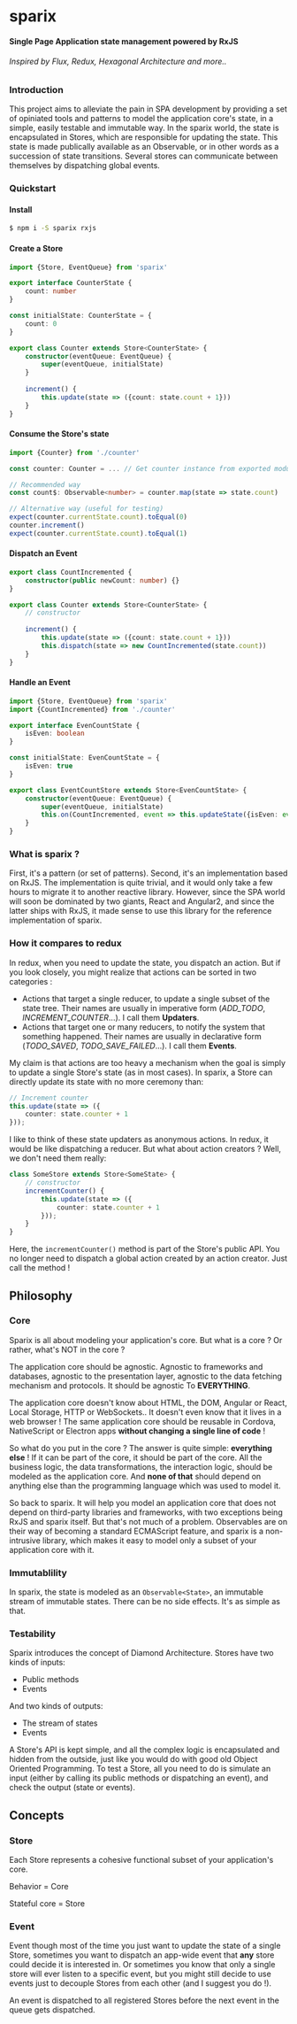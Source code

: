 # sparix

#### Single Page Application state management powered by RxJS
###### Inspired by Flux, Redux, Hexagonal Architecture and more..

### Introduction
This project aims to alleviate the pain in SPA development by providing a set of opiniated tools and patterns to model the application core's state, in a simple, easily testable and immutable way. In the sparix world, the state is encapsulated in Stores, which are responsible for updating the state. This state is made publically available as an Observable, or in other words as a succession of state transitions. Several stores can communicate between themselves by dispatching global events.

### Quickstart

#### Install
```sh
$ npm i -S sparix rxjs
```

#### Create a Store
```ts
import {Store, EventQueue} from 'sparix'

export interface CounterState {
    count: number
}

const initialState: CounterState = {
    count: 0
}

export class Counter extends Store<CounterState> {
    constructor(eventQueue: EventQueue) {
        super(eventQueue, initialState)
    }
    
    increment() {
        this.update(state => ({count: state.count + 1}))
    }
}
```

#### Consume the Store's state
```ts
import {Counter} from './counter'

const counter: Counter = ... // Get counter instance from exported module or dependency injection

// Recommended way
const count$: Observable<number> = counter.map(state => state.count)

// Alternative way (useful for testing)
expect(counter.currentState.count).toEqual(0)
counter.increment()
expect(counter.currentState.count).toEqual(1)
```

#### Dispatch an Event
```ts
export class CountIncremented {
    constructor(public newCount: number) {}
}

export class Counter extends Store<CounterState> {
    // constructor
    
    increment() {
        this.update(state => ({count: state.count + 1}))
        this.dispatch(state => new CountIncremented(state.count))
    }
}
```

#### Handle an Event
```ts
import {Store, EventQueue} from 'sparix'
import {CountIncremented} from './counter'

export interface EvenCountState {
    isEven: boolean
}

const initialState: EvenCountState = {
    isEven: true
}

export class EventCountStore extends Store<EvenCountState> {
    constructor(eventQueue: EventQueue) {
        super(eventQueue, initialState)
        this.on(CountIncremented, event => this.updateState({isEven: event.newCount % 2 === 0}) 
    }
}
```

### What is sparix ?
First, it's a pattern (or set of patterns). Second, it's an implementation based on RxJS. The implementation is quite trivial, and it would only take a few hours to migrate it to another reactive library. However, since the SPA world will soon be dominated by two giants, React and Angular2, and since the latter ships with RxJS, it made sense to use this library for the reference implementation of sparix.

### How it compares to redux
In redux, when you need to update the state, you dispatch an action. But if you look closely, you might realize that actions can be sorted in two categories :
* Actions that target a single reducer, to update a single subset of the state tree. Their names are usually in imperative form (*ADD_TODO*, *INCREMENT_COUNTER*...). I call them **Updaters**.
* Actions that target one or many reducers, to notify the system that something happened. Their names are usually in declarative form (*TODO_SAVED*, *TODO_SAVE_FAILED*...). I call them **Events**.
 
My claim is that actions are too heavy a mechanism when the goal is simply to update a single Store's state (as in most cases). In sparix, a Store can directly update its state with no more ceremony than:
```typescript
// Increment counter
this.update(state => ({
    counter: state.counter + 1
}));
```
I like to think of these state updaters as anonymous actions. In redux, it would be like dispatching a reducer. But what about action creators ? Well, we don't need them really: 
```typescript
class SomeStore extends Store<SomeState> {
    // constructor
    incrementCounter() {
        this.update(state => ({
            counter: state.counter + 1
        }));
    }
}
```
Here, the `incrementCounter()` method is part of the Store's public API. You no longer need to dispatch a global action created by an action creator. Just call the method !

## Philosophy

### Core
Sparix is all about modeling your application's core. But what is a core ? Or rather, what's NOT in the core ?

The application core should be agnostic. Agnostic to frameworks and databases, agnostic to the presentation layer, agnostic to the data fetching mechanism and protocols. It should be agnostic To **EVERYTHING**.

The application core doesn't know about HTML, the DOM, Angular or React, Local Storage, HTTP or WebSockets.. It doesn't even know that it lives in a web browser ! The same application core should be reusable in Cordova, NativeScript or Electron apps **without changing a single line of code** ! 

So what do you put in the core ? The answer is quite simple: **everything else** ! If it can be part of the core, it should be part of the core. All the business logic, the data transformations, the interaction logic, should be modeled as the application core. And **none of that** should depend on anything else than the programming language which was used to model it.

So back to sparix. It will help you model an application core that does not depend on third-party libraries and frameworks, with two exceptions being RxJS and sparix itself. But that's not much of a problem. Observables are on their way of becoming a standard ECMAScript feature, and sparix is a non-intrusive library, which makes it easy to model only a subset of your application core with it.

### Immutablility
In sparix, the state is modeled as an `Observable<State>`, an immutable stream of immutable states. There can be no side effects. It's as simple as that.

### Testability
Sparix introduces the concept of Diamond Architecture. Stores have two kinds of inputs:
* Public methods
* Events

And two kinds of outputs:
* The stream of states
* Events

A Store's API is kept simple, and all the complex logic is encapsulated and hidden from the outside, just like you would do with good old Object Oriented  Programming. To test a Store, all you need to do is simulate an input (either by calling its public methods or dispatching an event), and check the output (state or events).

## Concepts

### Store

Each Store represents a cohesive functional subset of your application's core.

Behavior = Core

Stateful core = Store

### Event
Event though most of the time you just want to update the state of a single Store, sometimes you want to dispatch an app-wide event that **any** store could decide it is interested in. Or sometimes you know that only a single store will ever listen to a specific event, but you might still decide to use events just to decouple Stores from each other (and I suggest you do !).

An event is dispatched to all registered Stores before the next event in the queue gets dispatched.
